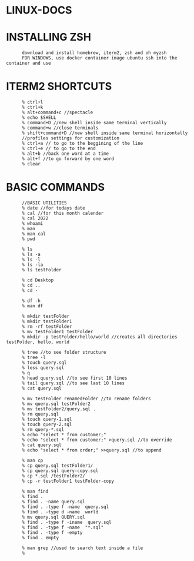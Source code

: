 # LINUX-DOCS

# INSTALLING ZSH
          
          download and install homebrew, iterm2, zsh and oh myzsh
          FOR WINDOWS, use docker container image ubuntu ssh into the container and use
          
          
# ITERM2 SHORTCUTS

          % ctrl+l
          % ctrl+k
          % alt+command+c //spectacle
          % echo $SHELL
          % command+D //new shell inside same terminal vertically
          % command+w //close terminals
          % shift+command+D //new shell inside same terminal horizontally
          //profiles settings for customization
          % ctrl+a // to go to the beggining of the line
          % ctrl+e // to go to the end
          % alt+b //back one word at a time
          % alt+f //to go forward by one word
          % clear
          
          
# BASIC COMMANDS
          
          //BASIC UTILITIES
          % date //for todays date
          % cal //for this month calender
          % cal 2022
          % whoami
          % man
          % man cal
          % pwd
          
          % ls
          % ls -a
          % ls -l
          % ls -la
          % ls testFolder
          
          % cd Desktop
          % cd ..
          % cd -
          
          % df -h
          % man df
          
          % mkdir testFolder
          % mkdir testFolder1
          % rm -rf testFolder
          % mv testFolder1 testFolder
          % mkdir -p testFolder/hello/world //creates all directories  testFolder, hello, world
          
          % tree //to see folder structure
          % tree -l
          % touch query.sql
          % less query.sql
          % q
          % head query.sql //to see first 10 lines
          % tail query.sql //to see last 10 lines
          % cat query.sql
          
          % mv testFolder renamedFolder //to rename folders
          % mv query.sql testFolder2
          % mv testFolder2/query.sql .
          % rm query.sql
          % touch query-1.sql
          % touch query-2.sql
          % rm query-*.sql
          % echo "select * from customer;"
          % echo "select * from customer;" >query.sql //to override
          % cat query.sql
          % echo "select * from order;" >>query.sql //to append
          
          % man cp
          % cp query.sql testFolder1/
          % cp query.sql query-copy.sql
          % cp *.sql /testFolder2/
          % cp -r testFolder1 testFolder-copy
          
          % man find
          % find .
          % find . -name query.sql
          % find . -type f -name  query.sql
          % find . -type d -name  world
          % mv query.sql QUERY.sql
          % find . -type f -iname  query.sql
          % find . -type f -name  "*.sql"
          % find . -type f -empty
          % find . empty
          
          % man grep //used to search text inside a file
          % 
          
          
          
          
          
          
          
          
          
